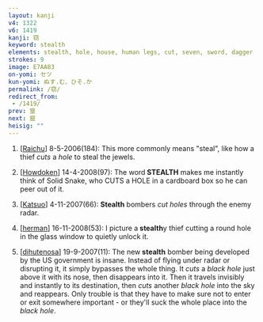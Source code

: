 ```yaml
---
layout: kanji
v4: 1322
v6: 1419
kanji: 窃
keyword: stealth
elements: stealth, hole, house, human legs, cut, seven, sword, dagger
strokes: 9
image: E7AA83
on-yomi: セツ
kun-yomi: ぬす.む、ひそ.か
permalink: /窃/
redirect_from:
 - /1419/
prev: 窒
next: 窟
heisig: ""
---
```


1) [<a href="http://kanji.koohii.com/profile/Raichu">Raichu</a>] 8-5-2006(184): This more commonly means &quot;steal&quot;, like how a thief <em>cuts</em> a <em>hole</em> to steal the jewels.

2) [<a href="http://kanji.koohii.com/profile/Howdoken">Howdoken</a>] 14-4-2008(97): The word<strong> STEALTH</strong> makes me instantly think of Solid Snake, who CUTS a HOLE in a cardboard box so he can peer out of it.

3) [<a href="http://kanji.koohii.com/profile/Katsuo">Katsuo</a>] 4-11-2007(66): <strong>Stealth</strong> bombers <em>cut holes</em> through the enemy radar.

4) [<a href="http://kanji.koohii.com/profile/herman">herman</a>] 16-11-2008(53): I picture a<strong> stealth</strong>y thief cutting a round hole in the glass window to quietly unlock it.

5) [<a href="http://kanji.koohii.com/profile/dihutenosa">dihutenosa</a>] 19-9-2007(11): The new<strong> stealth</strong> bomber being developed by the US government is insane. Instead of flying under radar or disrupting it, it simply bypasses the whole thing. It <em>cuts</em> a <em>black hole</em> just above it with its nose, then disappears into it. Then it travels invisibly and instantly to its destination, then <em>cuts</em> another <em>black hole</em> into the sky and reappears. Only trouble is that they have to make sure not to enter or exit somewhere important - or they&#039;ll suck the whole place into the <em>black hole</em>.

